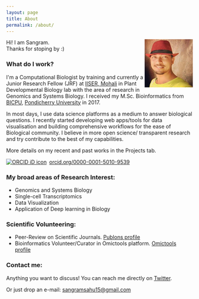 ```yaml
---
layout: page
title: About
permalink: /about/
---
```


<img src="images/sksahu.jpeg"
     align="right" width="130" />

Hi! I am Sangram.  
Thanks for stoping by :)
     
### What do I work?
I'm a Computational Biologist by training and currently a Junior Research Fellow (JRF) at [IISER, Mohali] in Plant Developmental Biology lab with the area of research in Genomics and Systems Biology. I received my M.Sc. Bioinformatics from [BICPU], [Pondicherry University] in 2017. 

In most days, I use data science platforms as a medium to answer biological questions. I recently started developing web apps/tools for data visualisation and building comprehensive workflows for the ease of Biological community. I believe in more open science/ transparent research and try contribute to the best of my capabilities.

More details on my recent and past works in the Projects tab.
<div itemscope itemtype="https://schema.org/Person"><a itemprop="sameAs" content="https://orcid.org/0000-0001-5010-9539" href="https://orcid.org/0000-0001-5010-9539" target="orcid.widget" rel="noopener noreferrer" style="vertical-align:top;"><img src="https://orcid.org/sites/default/files/images/orcid_16x16.png" style="width:1em;margin-right:.5em;" alt="ORCID iD icon">orcid.org/0000-0001-5010-9539</a></div>

### My broad areas of Research Interest:
* Genomics and Systems Biology
* Single-cell Transcriptomics
* Data Visualization
* Application of Deep learning in Biology

### Scientific Volunteering:
* Peer-Review on Scientific Journals. [Publons profile](https://publons.com/a/1564864/)
* Bioinformatics Volunteer/Curator in Omictools platform. [Omictools profile](https://omictools.com/profile/sangram-github)

### Contact me:
Anything you want to discuss!
You can reach me directly on [Twitter](https://twitter.com/sangram_ksahu).

Or just drop an e-mail:
[sangramsahu15@gmail.com](mailto:sangramsahu15@gmail.com)


[Linkedin Profile]:https://www.linkedin.com/in/sangramkesharisahu/
[Pondicherry University]: http://www.pondiuni.edu.in
[BICPU]: https://www.bicpu.edu.in
[IISER, Mohali]: http://iisermohali.ac.in

